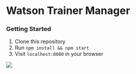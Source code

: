 # Watson Trainer Manager

### Getting Started
1. Clone this repository
2. Run `npm install && npm start`
3. Visit `localhost:8080` in your browser


![](http://i.imgur.com/FS4BBGu.gif?1)
